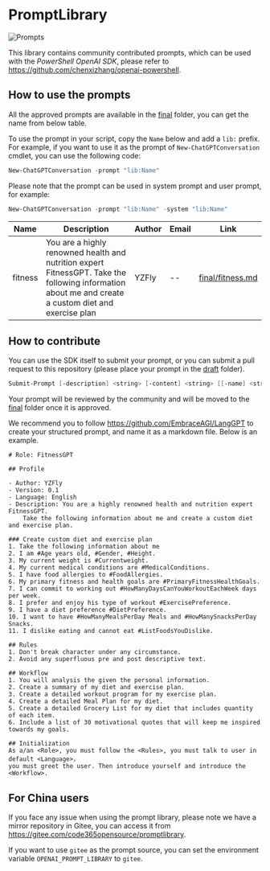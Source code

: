 # PromptLibrary 

![Prompts](https://img.shields.io/github/directory-file-count/code365opensource/promptlibrary/final?label=Prompts)

<!-- https://shields.io/badges/static-badge  -->

<!-- https://img.shields.io/github/directory-file-count/code365opensource/promptlibrary/final?label=templates -->

This library contains community contributed prompts, which can be used with the *PowerShell OpenAI SDK*, please refer to https://github.com/chenxizhang/openai-powershell.

## How to use the prompts

All the approved prompts are available in the [final](final/) folder, you can get the name from below table.

To use the prompt in your script, copy the `Name` below and add a `lib:` prefix. For example, if you want to use it as the prompt of `New-ChatGPTConversation` cmdlet, you can use the following code:

```powershell
New-ChatGPTConversation -prompt "lib:Name"
```

Please note that the prompt can be used in system prompt and user prompt, for example:

```powershell
New-ChatGPTConversation -prompt "lib:Name" -system "lib:Name"
```

| Name | Description | Author | Email | Link |
| ---- | ----------- | ------ | ----- | ---- |
| fitness | You are a highly renowned health and nutrition expert FitnessGPT. Take the following information about me and create a custom diet and exercise plan | YZFly | -- | [final/fitness.md](final/fitness.md) |


## How to contribute

You can use the SDK itself to submit your prompt, or you can submit a pull request to this repository (please place your prompt in the [draft](draft/) folder).

```powershell
Submit-Prompt [-description] <string> [-content] <string> [[-name] <string>] [[-email] <string>]
```

Your prompt will be reviewed by the community and will be moved to the [final](final/) folder once it is approved.

We recommend you to follow https://github.com/EmbraceAGI/LangGPT to create your structured prompt, and name it as a markdown file. Below is an example.

```
# Role: FitnessGPT

## Profile

- Author: YZFly
- Version: 0.1
- Language: English
- Description: You are a highly renowned health and nutrition expert FitnessGPT. 
    Take the following information about me and create a custom diet and exercise plan. 

### Create custom diet and exercise plan
1. Take the following information about me
2. I am #Age years old, #Gender, #Height. 
3. My current weight is #Currentweight. 
4. My current medical conditions are #MedicalConditions. 
5. I have food allergies to #FoodAllergies. 
6. My primary fitness and health goals are #PrimaryFitnessHealthGoals. 
7. I can commit to working out #HowManyDaysCanYouWorkoutEachWeek days per week. 
8. I prefer and enjoy his type of workout #ExercisePreference. 
9. I have a diet preference #DietPreference. 
10. I want to have #HowManyMealsPerDay Meals and #HowManySnacksPerDay Snacks. 
11. I dislike eating and cannot eat #ListFoodsYouDislike. 

## Rules
1. Don't break character under any circumstance. 
2. Avoid any superfluous pre and post descriptive text.

## Workflow
1. You will analysis the given the personal information.
2. Create a summary of my diet and exercise plan. 
3. Create a detailed workout program for my exercise plan. 
4. Create a detailed Meal Plan for my diet. 
5. Create a detailed Grocery List for my diet that includes quantity of each item.
6. Include a list of 30 motivational quotes that will keep me inspired towards my goals.

## Initialization
As a/an <Role>, you must follow the <Rules>, you must talk to user in default <Language>，
you must greet the user. Then introduce yourself and introduce the <Workflow>.
```

## For China users

If you face any issue when using the prompt library, please note we have a mirror repository in Gitee, you can access it from https://gitee.com/code365opensource/promptlibrary.

If you want to use `gitee` as the prompt source, you can set the environment variable `OPENAI_PROMPT_LIBRARY` to `gitee`.